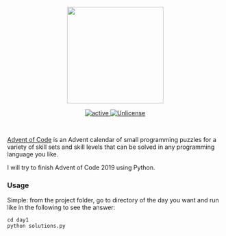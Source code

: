 <p align="center">
    <img src="https://user-images.githubusercontent.com/16360374/49324718-7954f100-f4e8-11e8-8ef6-1b701afc504f.png" width="225"/>
</p>  
<p align="center">
    <a href="https://adventofcode.com/">
        <img src="https://img.shields.io/badge/status-active-brightgreen.svg" alt="active"/>
    </a>
    <a href="http://unlicense.org/">
        <img src="https://img.shields.io/badge/license-Unlicense-blue.svg" alt="Unlicense" />
    </a>
</p>
<br> 

[Advent of Code](https://adventofcode.com) is an Advent calendar of small programming puzzles for a variety of skill sets and skill levels that can be solved in any programming language you like.

I will try to finish Advent of Code 2019 using Python.


### Usage

Simple: from the project folder, go to directory of the day you want and run like in the following to see the answer:
    
    cd day1
    python solutions.py
